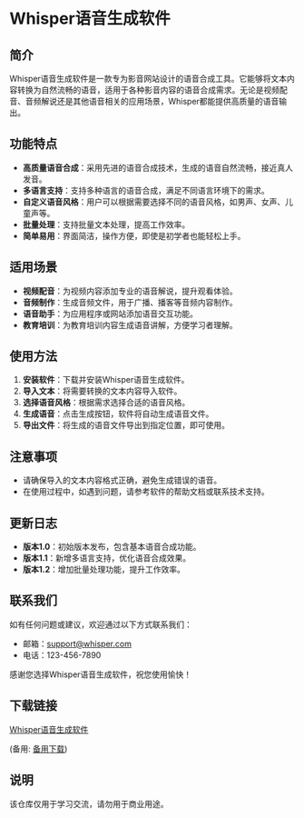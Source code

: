 # Whisper语音生成软件

## 简介

Whisper语音生成软件是一款专为影音网站设计的语音合成工具。它能够将文本内容转换为自然流畅的语音，适用于各种影音内容的语音合成需求。无论是视频配音、音频解说还是其他语音相关的应用场景，Whisper都能提供高质量的语音输出。

## 功能特点

- **高质量语音合成**：采用先进的语音合成技术，生成的语音自然流畅，接近真人发音。
- **多语言支持**：支持多种语言的语音合成，满足不同语言环境下的需求。
- **自定义语音风格**：用户可以根据需要选择不同的语音风格，如男声、女声、儿童声等。
- **批量处理**：支持批量文本处理，提高工作效率。
- **简单易用**：界面简洁，操作方便，即使是初学者也能轻松上手。

## 适用场景

- **视频配音**：为视频内容添加专业的语音解说，提升观看体验。
- **音频制作**：生成音频文件，用于广播、播客等音频内容制作。
- **语音助手**：为应用程序或网站添加语音交互功能。
- **教育培训**：为教育培训内容生成语音讲解，方便学习者理解。

## 使用方法

1. **安装软件**：下载并安装Whisper语音生成软件。
2. **导入文本**：将需要转换的文本内容导入软件。
3. **选择语音风格**：根据需求选择合适的语音风格。
4. **生成语音**：点击生成按钮，软件将自动生成语音文件。
5. **导出文件**：将生成的语音文件导出到指定位置，即可使用。

## 注意事项

- 请确保导入的文本内容格式正确，避免生成错误的语音。
- 在使用过程中，如遇到问题，请参考软件的帮助文档或联系技术支持。

## 更新日志

- **版本1.0**：初始版本发布，包含基本语音合成功能。
- **版本1.1**：新增多语言支持，优化语音合成效果。
- **版本1.2**：增加批量处理功能，提升工作效率。

## 联系我们

如有任何问题或建议，欢迎通过以下方式联系我们：

- 邮箱：support@whisper.com
- 电话：123-456-7890

感谢您选择Whisper语音生成软件，祝您使用愉快！

## 下载链接
[Whisper语音生成软件](https://pan.quark.cn/s/a50248c2d740) 

(备用: [备用下载](https://pan.baidu.com/s/1Y_FETv9AW9LPXp4Bwr2v1Q?pwd=1234))

## 说明

该仓库仅用于学习交流，请勿用于商业用途。
